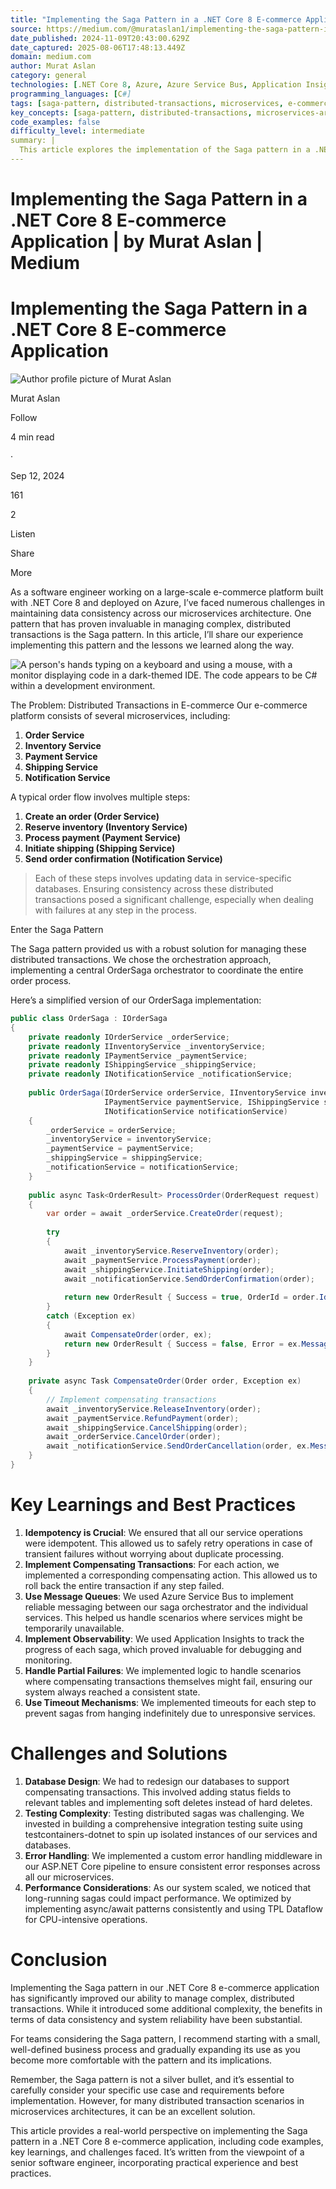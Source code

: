 ```yaml
---
title: "Implementing the Saga Pattern in a .NET Core 8 E-commerce Application | by Murat Aslan | Medium"
source: https://medium.com/@murataslan1/implementing-the-saga-pattern-in-a-net-core-8-e-commerce-application-820a55854ebc
date_published: 2024-11-09T20:43:00.629Z
date_captured: 2025-08-06T17:48:13.449Z
domain: medium.com
author: Murat Aslan
category: general
technologies: [.NET Core 8, Azure, Azure Service Bus, Application Insights, testcontainers-dotnet, ASP.NET Core, TPL Dataflow, Microservices]
programming_languages: [C#]
tags: [saga-pattern, distributed-transactions, microservices, e-commerce, dotnet, azure, data-consistency, orchestration, compensating-transactions, error-handling]
key_concepts: [saga-pattern, distributed-transactions, microservices-architecture, idempotency, compensating-transactions, message-queues, observability, dependency-injection]
code_examples: false
difficulty_level: intermediate
summary: |
  This article explores the implementation of the Saga pattern in a .NET Core 8 e-commerce application to manage complex distributed transactions across multiple microservices. The author details an orchestration-based Saga approach, providing a C# code example for an `OrderSaga` orchestrator. Key learnings emphasized include the critical importance of idempotency, implementing compensating transactions, utilizing message queues like Azure Service Bus, and ensuring robust observability with Application Insights. The article also addresses practical challenges such as database design for sagas, the complexity of testing distributed systems using testcontainers-dotnet, and performance considerations.
---
```

# Implementing the Saga Pattern in a .NET Core 8 E-commerce Application | by Murat Aslan | Medium

# Implementing the Saga Pattern in a .NET Core 8 E-commerce Application

![Author profile picture of Murat Aslan](https://miro.medium.com/v2/resize:fill:64:64/1*2MeV8kC_SiAtFIeDS7LP4g.png)

Murat Aslan

Follow

4 min read

·

Sep 12, 2024

161

2

Listen

Share

More

As a software engineer working on a large-scale e-commerce platform built with .NET Core 8 and deployed on Azure, I’ve faced numerous challenges in maintaining data consistency across our microservices architecture. One pattern that has proven invaluable in managing complex, distributed transactions is the Saga pattern. In this article, I’ll share our experience implementing this pattern and the lessons we learned along the way.

![A person's hands typing on a keyboard and using a mouse, with a monitor displaying code in a dark-themed IDE. The code appears to be C# within a development environment.](https://miro.medium.com/v2/resize:fit:700/1*J8C5ttg3QwvOcjtU9FL9yA.jpeg)

The Problem: Distributed Transactions in E-commerce Our e-commerce platform consists of several microservices, including:

1.  **Order Service**
2.  **Inventory Service**
3.  **Payment Service**
4.  **Shipping Service**
5.  **Notification Service**

A typical order flow involves multiple steps:

1.  **Create an order (Order Service)**
2.  **Reserve inventory (Inventory Service)**
3.  **Process payment (Payment Service)**
4.  **Initiate shipping (Shipping Service)**
5.  **Send order confirmation (Notification Service)**

> Each of these steps involves updating data in service-specific databases. Ensuring consistency across these distributed transactions posed a significant challenge, especially when dealing with failures at any step in the process.

Enter the Saga Pattern

The Saga pattern provided us with a robust solution for managing these distributed transactions. We chose the orchestration approach, implementing a central OrderSaga orchestrator to coordinate the entire order process.

Here’s a simplified version of our OrderSaga implementation:

```csharp
public class OrderSaga : IOrderSaga  
{  
    private readonly IOrderService _orderService;  
    private readonly IInventoryService _inventoryService;  
    private readonly IPaymentService _paymentService;  
    private readonly IShippingService _shippingService;  
    private readonly INotificationService _notificationService;  
  
    public OrderSaga(IOrderService orderService, IInventoryService inventoryService,   
                     IPaymentService paymentService, IShippingService shippingService,   
                     INotificationService notificationService)  
    {  
        _orderService = orderService;  
        _inventoryService = inventoryService;  
        _paymentService = paymentService;  
        _shippingService = shippingService;  
        _notificationService = notificationService;  
    }  
  
    public async Task<OrderResult> ProcessOrder(OrderRequest request)  
    {  
        var order = await _orderService.CreateOrder(request);  
  
        try  
        {  
            await _inventoryService.ReserveInventory(order);  
            await _paymentService.ProcessPayment(order);  
            await _shippingService.InitiateShipping(order);  
            await _notificationService.SendOrderConfirmation(order);  
  
            return new OrderResult { Success = true, OrderId = order.Id };  
        }  
        catch (Exception ex)  
        {  
            await CompensateOrder(order, ex);  
            return new OrderResult { Success = false, Error = ex.Message };  
        }  
    }  
  
    private async Task CompensateOrder(Order order, Exception ex)  
    {  
        // Implement compensating transactions  
        await _inventoryService.ReleaseInventory(order);  
        await _paymentService.RefundPayment(order);  
        await _shippingService.CancelShipping(order);  
        await _orderService.CancelOrder(order);  
        await _notificationService.SendOrderCancellation(order, ex.Message);  
    }  
}
```

# Key Learnings and Best Practices

1.  **Idempotency is Crucial**: We ensured that all our service operations were idempotent. This allowed us to safely retry operations in case of transient failures without worrying about duplicate processing.
2.  **Implement Compensating Transactions**: For each action, we implemented a corresponding compensating action. This allowed us to roll back the entire transaction if any step failed.
3.  **Use Message Queues**: We used Azure Service Bus to implement reliable messaging between our saga orchestrator and the individual services. This helped us handle scenarios where services might be temporarily unavailable.
4.  **Implement Observability**: We used Application Insights to track the progress of each saga, which proved invaluable for debugging and monitoring.
5.  **Handle Partial Failures**: We implemented logic to handle scenarios where compensating transactions themselves might fail, ensuring our system always reached a consistent state.
6.  **Use Timeout Mechanisms**: We implemented timeouts for each step to prevent sagas from hanging indefinitely due to unresponsive services.

# Challenges and Solutions

1.  **Database Design**: We had to redesign our databases to support compensating transactions. This involved adding status fields to relevant tables and implementing soft deletes instead of hard deletes.
2.  **Testing Complexity**: Testing distributed sagas was challenging. We invested in building a comprehensive integration testing suite using testcontainers-dotnet to spin up isolated instances of our services and databases.
3.  **Error Handling**: We implemented a custom error handling middleware in our ASP.NET Core pipeline to ensure consistent error responses across all our microservices.
4.  **Performance Considerations**: As our system scaled, we noticed that long-running sagas could impact performance. We optimized by implementing async/await patterns consistently and using TPL Dataflow for CPU-intensive operations.

# Conclusion

Implementing the Saga pattern in our .NET Core 8 e-commerce application has significantly improved our ability to manage complex, distributed transactions. While it introduced some additional complexity, the benefits in terms of data consistency and system reliability have been substantial.

For teams considering the Saga pattern, I recommend starting with a small, well-defined business process and gradually expanding its use as you become more comfortable with the pattern and its implications.

Remember, the Saga pattern is not a silver bullet, and it’s essential to carefully consider your specific use case and requirements before implementation. However, for many distributed transaction scenarios in microservices architectures, it can be an excellent solution.

This article provides a real-world perspective on implementing the Saga pattern in a .NET Core 8 e-commerce application, including code examples, key learnings, and challenges faced. It’s written from the viewpoint of a senior software engineer, incorporating practical experience and best practices.